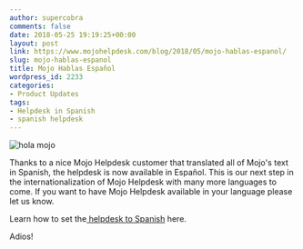 ```yaml
---
author: supercobra
comments: false
date: 2018-05-25 19:19:25+00:00
layout: post
link: https://www.mojohelpdesk.com/blog/2018/05/mojo-hablas-espanol/
slug: mojo-hablas-espanol
title: Mojo Hablas Español
wordpress_id: 2233
categories:
- Product Updates
tags:
- Helpdesk in Spanish
- spanish helpdesk
---
```


![hola mojo](http://www.mojohelpdesk.com/blog/wordpress/wp-content/uploads/2016/01/hola-mojo1.jpg)

Thanks to a nice Mojo Helpdesk customer that translated all of Mojo's text in Spanish, the helpdesk is now available in Español. This is our next step in the internationalization of Mojo Helpdesk with many more languages to come. If you want to have Mojo Helpdesk available in your language please let us know.

Learn how to set the[ helpdesk to Spanish](https://help.mojohelpdesk.com/help/article/146227) here.



Adios!

